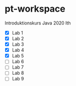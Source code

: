 # pt-workspace
 Introduktionskurs Java 2020 lth

- [x] Lab 1
- [x] Lab 2
- [x] Lab 3
- [x] Lab 4
- [x] Lab 5
- [ ] Lab 6
- [ ] Lab 7
- [ ] Lab 8
- [ ] Lab 9
